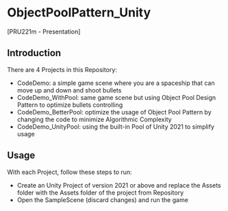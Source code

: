 # ObjectPoolPattern_Unity
[PRU221m - Presentation]

## Introduction
There are 4 Projects in this Repository:
 - CodeDemo: a simple game scene where you are a spaceship that can move up and down and shoot bullets
 - CodeDemo_WithPool: same game scene but using Object Pool Design Pattern to optimize bullets controlling
 - CodeDemo_BetterPool: optimize the usage of Object Pool Pattern by changing the code to minimize Algorithmic Complexity
 - CodeDemo_UnityPool: using the built-in Pool of Unity 2021 to simplify usage

## Usage
With each Project, follow these steps to run:
 - Create an Unity Project of version 2021 or above and replace the Assets folder with the Assets folder of the project from Repository
 - Open the SampleScene (discard changes) and run the game
